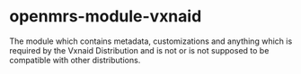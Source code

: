 openmrs-module-vxnaid
==========================

The module which contains metadata, customizations and anything which is required by the Vxnaid Distribution and is not or
 is not supposed to be compatible with other distributions.
